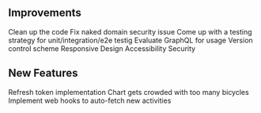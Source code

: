 ## Improvements 

Clean up the code
Fix naked domain security issue
Come up with a testing strategy for unit/integration/e2e testig
Evaluate GraphQL for usage
Version control scheme
Responsive Design
Accessibility
Security


## New Features

Refresh token implementation
Chart gets crowded with too many bicycles
Implement web hooks to auto-fetch new activities
